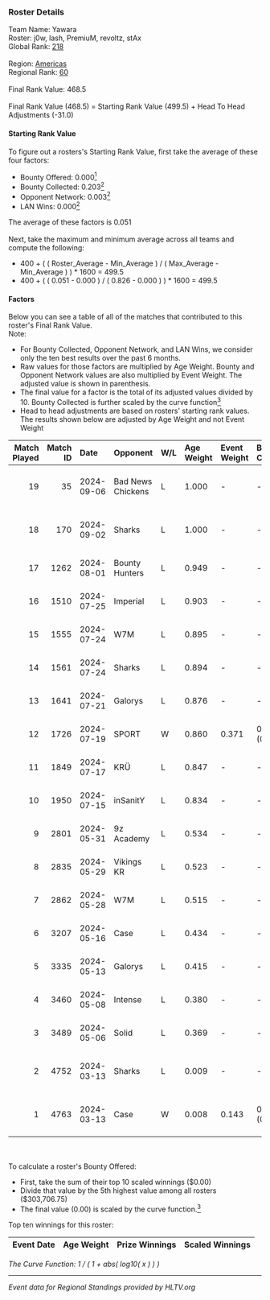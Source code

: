 ### Roster Details<br />
Team Name: Yawara<br />
Roster: j0w, lash, PremiuM, revoltz, stAx<br />
Global Rank: [218](../../standings_global_2024_09_08.md)<br />
<br />
Region: [Americas]( ../../standings_americas_2024_09_08.md)<br />
Regional Rank: [60]( ../../standings_americas_2024_09_08.md)<br />
<br />
Final Rank Value:  468.5<br />
<br />
Final Rank Value (468.5) = Starting Rank Value (499.5) + Head To Head Adjustments (-31.0)<br />

#### Starting Rank Value<br />
To figure out a rosters's Starting Rank Value, first take the average of these four factors:<br />
- Bounty Offered: 0.000[<sup>1</sup>](#table2)
- Bounty Collected: 0.203[<sup>2</sup>](#table1)
- Opponent Network: 0.003[<sup>2</sup>](#table1)
- LAN Wins: 0.000[<sup>2</sup>](#table1)

The average of these factors is 0.051<br />
<br />
Next, take the maximum and minimum average across all teams and compute the following:<br />
- 400 + ( ( Roster_Average - Min_Average ) / ( Max_Average - Min_Average ) ) * 1600 = 499.5
- 400 + ( ( 0.051 - 0.000 ) / ( 0.826 - 0.000 ) ) * 1600 = 499.5


#### Factors<br />
Below you can see a table of all of the matches that contributed to this roster's Final Rank Value.<br />
Note:<br />

- For Bounty Collected, Opponent Network, and LAN Wins, we consider only the ten best results over the past 6 months.
- Raw values for those factors are multiplied by Age Weight. Bounty and Opponent Network values are also multiplied by Event Weight. The adjusted value is shown in parenthesis.
- The final value for a factor is the total of its adjusted values divided by 10. Bounty Collected is further scaled by the curve function[<sup>3</sup>](#curveFunction)
- Head to head adjustments are based on rosters' starting rank values. The results shown below are adjusted by Age Weight and not Event Weight
<span id="table1"></span><br />


| Match Played | Match ID | Date       | Opponent          | W/L | Age Weight | Event Weight | Bounty Collected | Opponent Network | LAN Wins  | H2H Adj. | Roster                            |
| -: | -: | :- | :- | :- | :- | :- | :- | :- | :- | -: | :- |
|           19 |       35 | 2024-09-06 | Bad News Chickens | L   | 1.000      | -            | -                | -                | -         |    -7.73 | j0w, lash, PremiuM, revoltz, stAx |
|           18 |      170 | 2024-09-02 | Sharks            | L   | 1.000      | -            | -                | -                | -         |    -1.76 | j0w, lash, PremiuM, revoltz, stAx |
|           17 |     1262 | 2024-08-01 | Bounty Hunters    | L   | 0.949      | -            | -                | -                | -         |    -2.83 | j0w, lash, revoltz, ritz, stAx    |
|           16 |     1510 | 2024-07-25 | Imperial          | L   | 0.903      | -            | -                | -                | -         |    -1.01 | j0w, lash, revoltz, ritz, stAx    |
|           15 |     1555 | 2024-07-24 | W7M               | L   | 0.895      | -            | -                | -                | -         |    -4.50 | j0w, lash, revoltz, ritz, stAx    |
|           14 |     1561 | 2024-07-24 | Sharks            | L   | 0.894      | -            | -                | -                | -         |    -1.71 | j0w, lash, revoltz, ritz, stAx    |
|           13 |     1641 | 2024-07-21 | Galorys           | L   | 0.876      | -            | -                | -                | -         |    -4.87 | j0w, lash, revoltz, ritz, stAx    |
|           12 |     1726 | 2024-07-19 | SPORT             | W   | 0.860      | 0.371        | 0.004 (0.001)    | 0.086 (0.028)    | 0 (0.000) |    19.73 | j0w, lash, revoltz, ritz, stAx    |
|           11 |     1849 | 2024-07-17 | KRÜ               | L   | 0.847      | -            | -                | -                | -         |    -2.94 | j0w, lash, revoltz, ritz, stAx    |
|           10 |     1950 | 2024-07-15 | inSanitY          | L   | 0.834      | -            | -                | -                | -         |    -1.49 | j0w, lash, revoltz, ritz, stAx    |
|            9 |     2801 | 2024-05-31 | 9z Academy        | L   | 0.534      | -            | -                | -                | -         |    -8.05 | j0w, lash, ritz, stAx, Straafer   |
|            8 |     2835 | 2024-05-29 | Vikings KR        | L   | 0.523      | -            | -                | -                | -         |    -3.03 | j0w, lash, perez, ritz, stAx      |
|            7 |     2862 | 2024-05-28 | W7M               | L   | 0.515      | -            | -                | -                | -         |    -3.04 | j0w, lash, perez, ritz, stAx      |
|            6 |     3207 | 2024-05-16 | Case              | L   | 0.434      | -            | -                | -                | -         |    -1.15 | j0w, lash, perez, ritz, stAx      |
|            5 |     3335 | 2024-05-13 | Galorys           | L   | 0.415      | -            | -                | -                | -         |    -2.46 | j0w, lash, perez, ritz, stAx      |
|            4 |     3460 | 2024-05-08 | Intense           | L   | 0.380      | -            | -                | -                | -         |    -2.83 | j0w, lash, perez, ritz, stAx      |
|            3 |     3489 | 2024-05-06 | Solid             | L   | 0.369      | -            | -                | -                | -         |    -1.58 | j0w, lash, perez, ritz, stAx      |
|            2 |     4752 | 2024-03-13 | Sharks            | L   | 0.009      | -            | -                | -                | -         |    -0.01 | j0w, lash, leleo, perez, stAx     |
|            1 |     4763 | 2024-03-13 | Case              | W   | 0.008      | 0.143        | 0.039 (0.000)    | 0.727 (0.001)    | 0 (0.000) |     0.24 | j0w, lash, leleo, perez, stAx     |

<br />
<span id="table2"></span><br />
To calculate a roster's Bounty Offered:<br />

- First, take the sum of their top 10 scaled winnings ($0.00)
- Divide that value by the 5th highest value among all rosters ($303,706.75)
- The final value (0.00) is scaled by the curve function.[<sup>3</sup>](#curveFunction)

Top ten winnings for this roster:<br />

| Event Date | Age Weight | Prize Winnings | Scaled Winnings |
| :- | -: | :- | :- |


<span id="curveFunction"></span>_The Curve Function: 1 / ( 1 + abs( log10( x ) ) )_<br />

---
_Event data for Regional Standings provided by HLTV.org_<br />
